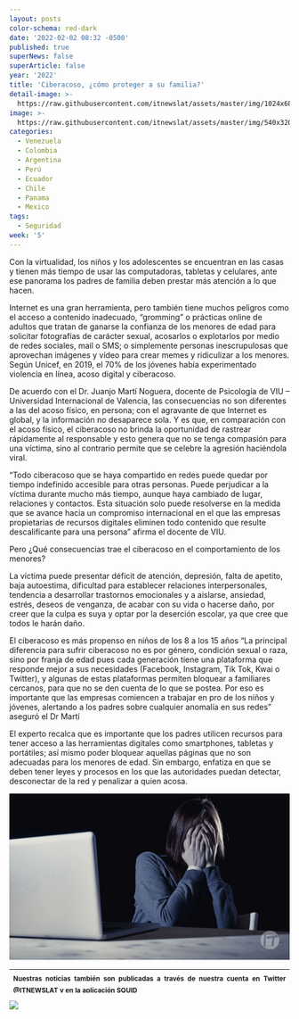 ```yaml
---
layout: posts
color-schema: red-dark
date: '2022-02-02 08:32 -0500'
published: true
superNews: false
superArticle: false
year: '2022'
title: 'Ciberacoso, ¿cómo proteger a su familia?'
detail-image: >-
  https://raw.githubusercontent.com/itnewslat/assets/master/img/1024x680/Ciberacoso-g.jpg
image: >-
  https://raw.githubusercontent.com/itnewslat/assets/master/img/540x320/Ciberacoso-p.jpg
categories:
  - Venezuela
  - Colombia
  - Argentina
  - Perú
  - Ecuador
  - Chile
  - Panama
  - Mexico
tags:
  - Seguridad
week: '5'
---
```

Con la virtualidad, los niños y los adolescentes se encuentran en las casas y tienen más tiempo de usar las computadoras, tabletas y celulares, ante ese panorama los padres de familia deben prestar más atención a lo que hacen.
 
Internet es una gran herramienta, pero también tiene muchos peligros como el acceso a contenido inadecuado, “gromming” o prácticas online de adultos que tratan de ganarse la confianza de los menores de edad para solicitar fotografías de carácter sexual, acosarlos o explotarlos por medio de redes sociales, mail o SMS; o simplemente personas inescrupulosas que aprovechan imágenes y vídeo para crear memes y ridiculizar a los menores. Según Unicef, en 2019, el 70% de los jóvenes había experimentado violencia en línea, acoso digital y ciberacoso.

 De acuerdo con el Dr. Juanjo Martí Noguera, docente de Psicología de VIU – Universidad Internacional de Valencia, las consecuencias no son diferentes a las del acoso físico, en persona; con el agravante de que Internet es global, y la información no desaparece sola. Y es que, en comparación con el acoso físico, el ciberacoso no brinda la oportunidad de rastrear rápidamente al responsable y esto genera que no se tenga compasión para una víctima, sino al contrario permite que se celebre la agresión haciéndola viral.

 
“Todo ciberacoso que se haya compartido en redes puede quedar por tiempo indefinido accesible para otras personas. Puede perjudicar a la víctima durante mucho más tiempo, aunque haya cambiado de lugar, relaciones y contactos. Esta situación solo puede resolverse en la medida que se avance hacia un compromiso internacional en el que las empresas propietarias de recursos digitales eliminen todo contenido que resulte descalificante para una persona” afirma el docente de VIU.
 
Pero ¿Qué consecuencias trae el ciberacoso en el comportamiento de los menores?
 
La víctima puede presentar déficit de atención, depresión, falta de apetito, baja autoestima, dificultad para establecer relaciones interpersonales, tendencia a desarrollar trastornos emocionales y a aislarse, ansiedad, estrés, deseos de venganza, de acabar con su vida o hacerse daño, por creer que la culpa es suya y optar por la deserción escolar, ya que cree que todos le harán daño.

El ciberacoso es más propenso en niños de los 8 a los 15 años “La  principal diferencia para sufrir  ciberacoso no es por género, condición sexual o raza, sino por franja de edad pues cada generación tiene una plataforma que responde mejor a sus necesidades (Facebook, Instagram, Tik Tok, Kwai o Twitter),  y algunas de estas plataformas permiten bloquear a familiares cercanos, para que no se den cuenta de lo que se postea. Por eso es importante que las empresas comiencen a trabajar en pro de los niños y jóvenes, alertando a los padres sobre cualquier anomalía en sus redes” aseguró el Dr Martí

El experto recalca que es importante que los padres utilicen recursos para tener acceso a las herramientas digitales como smartphones, tabletas y portátiles; así mismo poder bloquear aquellas páginas que no son adecuadas para los menores de edad. Sin embargo, enfatiza en que se deben tener leyes y procesos en los que las autoridades puedan detectar, desconectar de la red y penalizar a quien acosa.

![](https://raw.githubusercontent.com/itnewslat/assets/master/img/540x320/Ciberacoso-p.jpg)

<table style="height: 42px;" width="569">
<tbody>
<tr>
<td style="text-align: justify;"><sub><strong>Nuestras noticias también son publicadas a través de nuestra cuenta en Twitter <a href="https://twitter.com/itnewslat?lang=es">@ITNEWSLAT</a> y en la aplicación <a href="https://squidapp.co/en/">SQUID</a></strong></sub></td>
</tr>
</tbody>
</table>

<img src="https://tracker.metricool.com/c3po.jpg?hash=56f88a41e39ab42c063cc51676587a04"/>